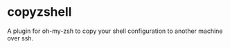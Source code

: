 copyzshell
==========

A plugin for oh-my-zsh to copy your shell configuration to another machine over ssh.
